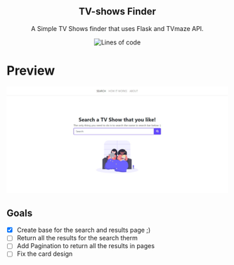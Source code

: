 <h2 align="center">TV-shows Finder</h2>


<p align="center">
  A Simple TV Shows finder that uses Flask and TVmaze API.
</p>

<p align="center">
   <!--<img alt="GitHub top language" src="https://img.shields.io/github/languages/top/thainapires/TvShows-Finder">-->
   <img alt="Lines of code" src="https://img.shields.io/tokei/lines/github/thainapires/TvShows-Finder">
</p>

# Preview

<kbd>
  <img src="static/search-page.jpg"  alt="search page">
</kbd>

## Goals

- [x] Create base for the search and results page ;)
- [ ] Return all the results for the search therm
- [ ] Add Pagination to return all the results in pages
- [ ] Fix the card design
